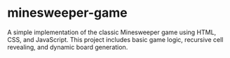 # minesweeper-game
A simple implementation of the classic Minesweeper game using HTML, CSS, and JavaScript. This project includes basic game logic, recursive cell revealing, and dynamic board generation.
